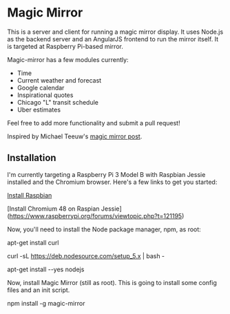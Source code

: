 Magic Mirror
============

This is a server and client for running a magic mirror display. It uses Node.js
as the backend server and an AngularJS frontend to run the mirror itself. It is
targeted at Raspberry Pi-based mirror.

Magic-mirror has a few modules currently:
  * Time
  * Current weather and forecast
  * Google calendar
  * Inspirational quotes
  * Chicago "L" transit schedule
  * Uber estimates

Feel free to add more functionality and submit a pull request!

Inspired by Michael Teeuw's [magic mirror post](http://michaelteeuw.nl/tagged/magicmirror).

Installation
------------

I'm currently targeting a Raspberry Pi 3 Model B with Raspbian Jessie installed
and the Chromium browser. Here's a few links to get you started:

[Install Raspbian](https://www.andrewmunsell.com/blog/getting-started-raspberry-pi-install-raspbian/)

[Install Chromium 48 on Raspian Jessie] (https://www.raspberrypi.org/forums/viewtopic.php?t=121195)

Now, you'll need to install the Node package manager, npm, as root:

  apt-get install curl
  
  curl -sL https://deb.nodesource.com/setup_5.x | bash -
  
  apt-get install --yes nodejs

Now, install Magic Mirror (still as root). This is going to install some config
files and an init script. 
  
  npm install -g magic-mirror

